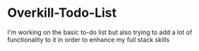 # Overkill-Todo-List
I'm working on the basic to-do list but also trying to add a lot of functionality to it in order to enhance my full stack skills
